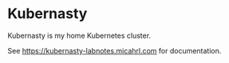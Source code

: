 # Kubernasty

Kubernasty is my home Kubernetes cluster.

See <https://kubernasty-labnotes.micahrl.com> for documentation.
